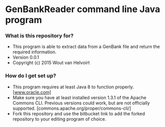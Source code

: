 # GenBankReader command line Java program #

### What is this repository for? ###

* This program is able to extract data from a GenBank file and return the required information.
* Version 0.0.1
* Copyright (c) 2015 Wout van Helvoirt

### How do I get set up? ###

* This program requires at least Java 8 to function properly. [www.oracle.com]
* Make sure you have at least installed version 1.3.1 of the Apache Commons CLI. Previous versions could work, but are not officially supported. [commons.apache.org/proper/commons-cli/]
* Fork this repository and use the bitbucket link to add the forked repository to your editing program of choice.